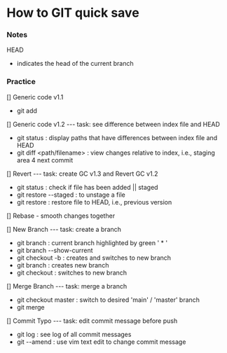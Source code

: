 # How to GIT quick save

### Notes
HEAD
- indicates the head of the current branch

### Practice
[] Generic code v1.1
- git add

[] Generic code v1.2
--- task: see difference between index file and HEAD
- git status : display paths that have differences between index file and HEAD 
- git diff <path/filename> : view changes relative to index, i.e., staging area 4 next commit

[] Revert
--- task: create GC v1.3 and Revert GC v1.2
- git status : check if file has been added || staged
- git restore --staged <file> : to unstage a file
- git restore <file> : restore file to HEAD, i.e., previous version
 
[] Rebase - smooth changes together

[] New Branch
--- task: create a branch
- git branch : current branch highlighted by green ' * '
- git branch --show-current 
- git checkout -b <branch name> : creates and switches to new branch
- git branch <insert branch> : creates new branch
- git checkout <insert branch name> : switches to new branch

[] Merge Branch
--- task: merge a branch
- git checkout master : switch to desired 'main' / 'master' branch
- git merge <other branch>

[] Commit Typo
--- task: edit commit message before push
- git log : see log of all commit messages
- git --amend : use vim text edit to change commit message